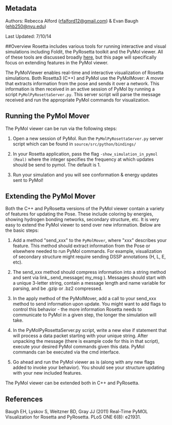 ## Metadata
Authors: Rebecca Alford (rfalford12@gmail.com) & Evan Baugh (ehb250@nyu.edu)

Last Updated: 7/10/14

##Overview
Rosetta includes various tools for running interactive and visual simulations including Foldit, the PyRosetta toolkit and the PyMol viewer. All of these tools are discussed broadly [here](https://www.rosettacommons.org/docs/latest/graphics-and-guis.html), but this page will specifically focus on extending features in the PyMol viewer. 

The PyMolViewer enables real-time and interactive visualization of Rosetta simulations. Both Rosetta3 (C++) and PyMol use the PyMolMover: A mover that extracts information from the pose and sends it over a network. This information is then received in an active session of PyMol by running a script `PyMolPyRosettaServer.py`. This server script will parse the message received and run the appropriate PyMol commands for visualization. 

## Running the PyMol Mover
The PyMol viewer can be run via the following steps: 

1. Open a new session of PyMol. Run the `PyMolPyRosettaServer.py` server script which can be found in `source/src/python/bindings/`

2. In your Rosetta application, pass the flag `-show_simulation_in_pymol (Real)` where the integer specifies the frequency at which updates should be send to pymol. The default is 1. 

3. Run your simulation and you will see conformation & energy updates sent to PyMol!


## Extending the PyMol Mover
Both the C++ and PyRosetta versions of the PyMol viewer contain a variety of features for updating the Pose. These include coloring by energies, showing hydrogen bonding networks, secondary structure, etc. It is very easy to extend the PyMol viewer to send over new information. Below are the basic steps: 

1. Add a method "send_xxx" to the `PyMolMover`, where "xxx" describes your feature. This method should extract information from the Pose or elsewhere needed to run PyMol commands. For example, visualization of secondary structure might require sending DSSP annotations (H, L, E, etc). 

2. The send_xxx method should compress information into a string method and sent via link_.send_message( my_msg ). Messages should start with a unique 3-letter string, contain a message length and name variable for parsing, and be .gzip or .bz2 compressed. 

3. In the apply method of the PyMolMover, add a call to your send_xxx method to send information upon update. You might want to add flags to control this behavior - the more information Rosetta needs to communicate to PyMol in a given step, the longer the simulation will take. 

4. In the PyMolPyRosettaServer.py script, write a new else if statement that will process a data packet starting with your unique string. After unpacking the message (there is example code for this in that script), execute your desired PyMol commands given this data. PyMol commands can be executed via the cmd interface. 

5. Go ahead and run the PyMol viewer as is (along with any new flags added to invoke your behavior). You should see your structure updating with your new included features.  

The PyMol viewer can be extended both in C++ and PyRosetta.  

## References
Baugh EH, Lyskov S, Weitzner BD, Gray JJ (2011) Real-Time PyMOL Visualization for Rosetta and PyRosetta. PLoS ONE 6(8): e21931.